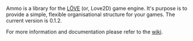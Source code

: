 Ammo is a library for the [LÖVE](http://love2d.org) (or, Love2D) game engine. It's purpose is to provide a simple, flexible organisational structure for your games. The current version is 0.1.2.

For more information and documentation please refer to the [wiki](https://github.com/BlackBulletIV/ammo/wiki).
